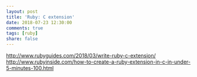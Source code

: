 ```yaml
---
layout: post
title: 'Ruby: C extension'
date: 2018-07-23 12:30:00
comments: true
tags: [ruby]
share: false
---
```


http://www.rubyguides.com/2018/03/write-ruby-c-extension/
http://www.rubyinside.com/how-to-create-a-ruby-extension-in-c-in-under-5-minutes-100.html
